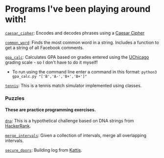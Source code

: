 
# Programs I've been playing around with!

[`caesar_cipher`](https://github.com/natashamathur/natasha/blob/master/caesar_cipher): Encodes and decodes phrases using a [Caesar Cipher](https://en.wikipedia.org/wiki/Caesar_cipher)

[`common_word`](https://github.com/natashamathur/natasha/blob/master/common_word.py): Finds the most common word in a string. Includes a function to get a string of all Facebook comments. 

[`gpa_calc`](https://github.com/natashamathur/natasha/blob/master/gpa_calc.py): Calculates GPA based on grades entered using the [UChicago](https://registrar.uchicago.edu/page/grading-systems) grading scale - so I don't have to do it myself! 
* To run using the command line enter a command in this format: `python3 gpa_calc.py "['B','A-','B+','B+']"`

[`tennis`](https://github.com/natashamathur/natasha/blob/master/tennis.py): This is a tennis match simulator implemented using classes. 

###  Puzzles

#### These are practice programming exercises. 

[`dna`](https://github.com/natashamathur/natasha/blob/master/Puzzles/dna): This is a hypothetical challenge based on DNA strings from [HackerRank](https://www.hackerrank.com/challenges/determining-dna-health/problem).

[`merge_intervals`](https://github.com/natashamathur/natasha/blob/master/Puzzles/merge_intervals): Given a collection of intervals, merge all overlapping intervals.

[`secure_doors`](https://github.com/natashamathur/natasha/blob/master/Puzzles/secure_doors): Building log from [Kattis]( https://uchicago.kattis.com/problems/securedoors).


